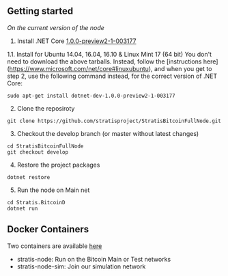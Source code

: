

Getting started
---------------

*On the current version of the node*


1. Install .NET Core [1.0.0-preview2-1-003177](https://github.com/dotnet/core/blob/master/release-notes/download-archives/1.1-preview2.1-download.md)

1.1. Install for Ubuntu 14.04, 16.04, 16.10 & Linux Mint 17 (64 bit)
You don't need to download the above tarballs.  Instead, follow the [instructions here] (https://www.microsoft.com/net/core#linuxubuntu), 
and when you get to step 2, use the following command instead, for the correct version of .NET Core:
```
sudo apt-get install dotnet-dev-1.0.0-preview2-1-003177
```

2. Clone the reposiroty 
```
git clone https://github.com/stratisproject/StratisBitcoinFullNode.git  
```

3. Checkout the develop branch (or master without latest changes)
```
cd StratisBitcoinFullNode
git checkout develop
```

4. Restore the project packages  
```
dotnet restore
```

5. Run the node on Main net
```
cd Stratis.BitcoinD
dotnet run
```

Docker Containers
-------------------

Two containers are available [here](https://hub.docker.com/u/stratisplatform/dashboard/)

- stratis-node: Run on the Bitcoin Main or Test networks
- stratis-node-sim: Join our simulation network
